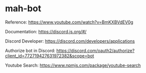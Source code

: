 # mah-bot

Reference:
https://www.youtube.com/watch?v=BmKXBVdEV0g

Documentation:
https://discord.js.org/#/

Discord Developer:
https://discord.com/developers/applications

Authorize bot in Discord:
https://discord.com/oauth2/authorize?client_id=772719427631972382&scope=bot

Youtube Search:
https://www.npmjs.com/package/youtube-search
